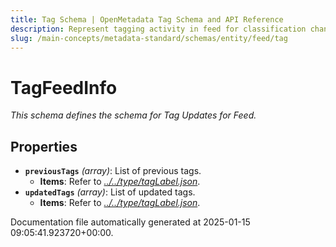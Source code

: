 ```yaml
---
title: Tag Schema | OpenMetadata Tag Schema and API Reference
description: Represent tagging activity in feed for classification changes and annotation tracking.
slug: /main-concepts/metadata-standard/schemas/entity/feed/tag
---
```


# TagFeedInfo

*This schema defines the schema for Tag Updates for Feed.*

## Properties

- **`previousTags`** *(array)*: List of previous tags.
  - **Items**: Refer to *[../../type/tagLabel.json](#/../type/tagLabel.json)*.
- **`updatedTags`** *(array)*: List of updated tags.
  - **Items**: Refer to *[../../type/tagLabel.json](#/../type/tagLabel.json)*.


Documentation file automatically generated at 2025-01-15 09:05:41.923720+00:00.
